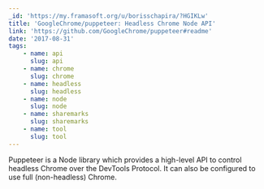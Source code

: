 ```yaml
---
_id: 'https://my.framasoft.org/u/borisschapira/?HGIKLw'
title: 'GoogleChrome/puppeteer: Headless Chrome Node API'
link: 'https://github.com/GoogleChrome/puppeteer#readme'
date: '2017-08-31'
tags:
    - name: api
      slug: api
    - name: chrome
      slug: chrome
    - name: headless
      slug: headless
    - name: node
      slug: node
    - name: sharemarks
      slug: sharemarks
    - name: tool
      slug: tool
---
```


<div class="markdown"><p>Puppeteer is a Node library which provides a high-level API to control headless Chrome over the DevTools Protocol. It can also be configured to use full (non-headless) Chrome.
</p></div>
